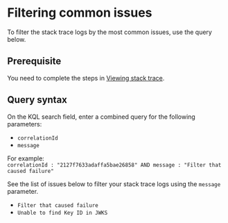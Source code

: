 # Filtering common issues

To filter the stack trace logs by the most common issues, use the query below.

## Prerequisite

You need to complete the steps in [Viewing stack trace](https://docs.developer.tech.gov.sg/docs/apex-cloud-troubleshooting-guide/docs/logs/viewing-stack-trace).

## Query syntax

On the KQL search field, enter a combined query for the following parameters:

- `correlationId` 
- `message`

For example:<br>
`correlationId : "2127f7633adaffa5bae26858" AND message : "Filter that caused failure"`

See the list of issues below to filter your stack trace logs using the `message` parameter.

- `Filter that caused failure` 
- `Unable to find Key ID in JWKS`

<!--
The table below lists the issues that you can use for your query to filter your stack trace logs.

| Common issues|   
| -- |  
| Filter that caused failure | 
| Unable to find Key ID in JWKS | 



## Filter that caused failure

On the KQL search field, enter this query:

`Correlation ID + message : "Filter that caused failure"`

##  Unable to find Key ID in JWKS

On the KQL search field, enter a combined query for the following fields:

correlationId : "2127f7633adaffa5bae26858" AND message : "Unable to find Key ID in JWKS"

`Correlation ID + message: "Unable to find Key Id in JWKS"`

-->
